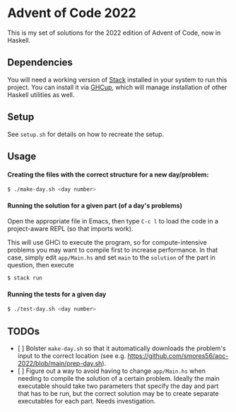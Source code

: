 # Advent of Code 2022
This is my set of solutions for the 2022 edition of Advent of Code, now in Haskell.

## Dependencies
You will need a working version of [Stack](https://github.com/commercialhaskell/stack) installed in your system to run this project. You can install it via [GHCup](https://www.haskell.org/ghcup/), which will manage installation of other Haskell utilities as well.

## Setup
See `setup.sh` for details on how to recreate the setup.

## Usage
#### Creating the files with the correct structure for a new day/problem:

``` sh
$ ./make-day.sh <day number>
```

#### Running the solution for a given part (of a day's problems)
Open the appropriate file in Emacs, then type `C-c l` to load the code in a project-aware REPL (so that imports work).

This will use GHCi to execute the program, so for compute-intensive problems you may want to compile first to increase performance. In that case, simply edit `app/Main.hs` and set `main` to the `solution` of the part in question, then execute

``` sh
$ stack run
```


#### Running the tests for a given day

``` sh
$ ./test-day.sh <day number>
```

## TODOs
- [ ] Bolster `make-day.sh` so that it automatically downloads the problem's input to the correct location (see e.g. https://github.com/smores56/aoc-2022/blob/main/prep-day.sh).
- [ ] Figure out a way to avoid having to change `app/Main.hs` when needing to compile the solution of a certain problem. Ideally the main executable should take two parameters that specify the day and part that has to be run, but the correct solution may be to create separate executables for each part. Needs investigation. 
